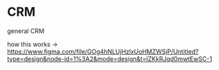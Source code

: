 # CRM
general CRM

how this works -> https://www.figma.com/file/GOg4hNLUjHzlxUoHMZWSjP/Untitled?type=design&node-id=1%3A2&mode=design&t=lZKkRJqd0mwtEwSC-1
